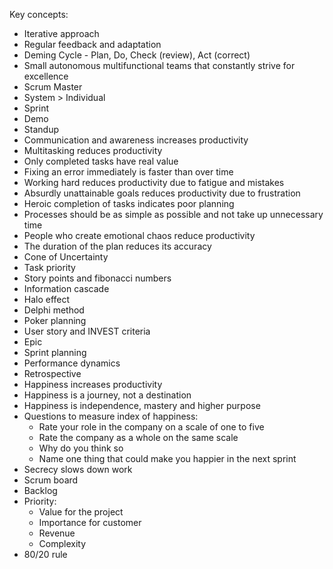 Key concepts:
- Iterative approach
- Regular feedback and adaptation
- Deming Cycle - Plan, Do, Check (review), Act (correct)
- Small autonomous multifunctional teams that constantly strive for excellence
- Scrum Master
- System > Individual
- Sprint
- Demo
- Standup
- Communication and awareness increases productivity
- Multitasking reduces productivity
- Only completed tasks have real value
- Fixing an error immediately is faster than over time
- Working hard reduces productivity due to fatigue and mistakes
- Absurdly unattainable goals reduces productivity due to frustration
- Heroic completion of tasks indicates poor planning
- Processes should be as simple as possible and not take up unnecessary time
- People who create emotional chaos reduce productivity
- The duration of the plan reduces its accuracy
- Cone of Uncertainty
- Task priority
- Story points and fibonacci numbers
- Information cascade
- Halo effect
- Delphi method
- Poker planning
- User story and INVEST criteria
- Epic
- Sprint planning
- Performance dynamics
- Retrospective
- Happiness increases productivity
- Happiness is a journey, not a destination
- Happiness is independence, mastery and higher purpose
- Questions to measure index of happiness:
  - Rate your role in the company on a scale of one to five
  - Rate the company as a whole on the same scale
  - Why do you think so
  - Name one thing that could make you happier in the next sprint
- Secrecy slows down work
- Scrum board
- Backlog
- Priority:
  - Value for the project
  - Importance for customer
  - Revenue
  - Complexity
- 80/20 rule
